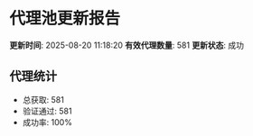 # 代理池更新报告

**更新时间**: 2025-08-20 11:18:20
**有效代理数量**: 581
**更新状态**:  成功

## 代理统计
- 总获取: 581
- 验证通过: 581
- 成功率: 100%
